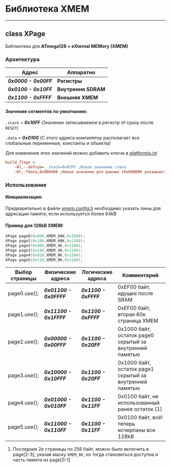 # Библиотека XMEM

---

## class XPage
Библиотека для **ATmega128 + eXternal MEMory (XMEM)**

### Архитектура
|Адрес|Аппаратно|
|----|----|
| ***0x0000 - 0x00FF*** | **Регистры**|
| ***0x0100 - 0x10FF*** | **Внутрення SDRAM**|
| ***0x1100 - 0xFFFF*** | **Внешняя XMEM**|

#### Значение сегментов по умолчанию:
`.stack` = ***0x10FF*** (Значение записываемое в регистр `SP` сразу после `RESET`)

`.data` = ***0x0100*** (С этого адреса компилятор располагает все глобальные переменные, константы и объекты)

Для изменения этих значений можно добавить ключи в [*platformio.ini*](../../platformio.ini)
```ini
build_flags =
    -Wl,--defsym=__stack=0x03FF ;Новое значение стека
    -Wl,-Tdata,0x800400 ;Новое значение для данных (0x800000 указывает на SDRAM)
```

### Использование
#### Инициализация:
Предварительно в файле [*xmem.config.h*](../xmem.config.h) необходимо указать пины для адресации памяти, если используется более 64kB

#### Пример для 128kB XMEM:
```c++
XPage page0(0x000,XMEM_60K,0x1000);
XPage page1(0x100,XMEM_60K,0x1100);
XPage page2(0x000,XMEM_4K,0x1100);
XPage page3(0x100,XMEM_4K,0x1100);
XPage page4(0x010,XMEM_0K,0x1100);
XPage page5(0x110,XMEM_0K,0x1100);
```
| Выбор страницы | Физические адреса | Логические адреса | Комментарий |
|-|-|-|-|
| page0.use(); | ***0x01100 - 0x0FFFF*** | ***0x1100 - 0xFFFF*** | 0xEF00 байт, идущее после SRAM |
| page1.use(); | ***0x11100 - 0x1FFFF*** | ***0x1100 - 0xFFFF*** | 0xEF00 байт, вторая 60к страница XMEM |
| page2.use(); | ***0x00000 - 0x00FFF*** | ***0x1100 - 0x20FF*** | 0x1000 байт, остаток page0 скрытый за внутренней памятью |
| page3.use(); | ***0x10000 - 0x10FFF*** | ***0x1100 - 0x20FF*** | 0x1000 байт, остаток page1 скрытый за внутренней памятью |
| page4.use(); | ***0x01000 - 0x010FF*** | ***0x1100 - 0x11FF*** | 0x0100 байт, не использованный ранее остаток [1] |
| page5.use(); | ***0x11000 - 0x110FF*** | ***0x1100 - 0x11FF*** | 0x0100 байт, всё! теперь исчерпаны все 128kB |

1. Последние 2е страницы по 256 байт, можно было включить в page\[2-3], указав маску `XMEM_8K`, но тогда становиться доступна и часть памяти из page\[0-1]

<!-- в разработке

#### Выделение памяти и использование ссылок:
```c++
typedef uint16_t(&DIM)[100][100];
DIM dim = (DIM)*page1.get(sizeof(DIM));
```
Далее `dim` можно использовать как обычный массив, не забывая на какой странице он находиться:
```c++
  page1.use();
  dim[40][50];
```

--> 
